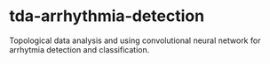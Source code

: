 # tda-arrhythmia-detection
Topological data analysis and using convolutional neural network for arrhytmia detection and classification.
